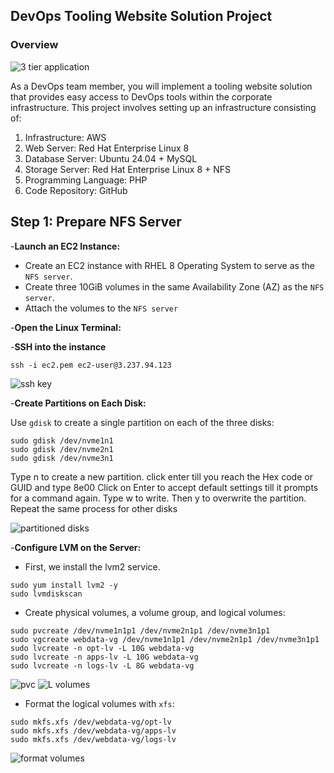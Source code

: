 ## DevOps Tooling Website Solution Project
### Overview

![3 tier application](https://github.com/user-attachments/assets/b28f34fa-b50a-4b0d-8d34-78ac316ee7e2)

As a DevOps team member, you will implement a tooling website solution that provides easy access to DevOps tools within the corporate infrastructure. This project involves setting up an infrastructure consisting of:

1. Infrastructure: AWS
2. Web Server: Red Hat Enterprise Linux 8
3. Database Server: Ubuntu 24.04 + MySQL
4. Storage Server: Red Hat Enterprise Linux 8 + NFS
5. Programming Language: PHP
6. Code Repository: GitHub

## Step 1: Prepare NFS Server
-__Launch an EC2 Instance:__

- Create an EC2 instance with RHEL 8 Operating System to serve as the ```NFS server```.
- Create three 10GiB volumes in the same Availability Zone (AZ) as the ```NFS server```.
- Attach the volumes to the ```NFS server```

-__Open the Linux Terminal:__

-__SSH into the instance__
```
ssh -i ec2.pem ec2-user@3.237.94.123
```
![ssh key](https://github.com/user-attachments/assets/c5066d70-da0d-49fc-8332-63145ce63e68)

-__Create Partitions on Each Disk:__

Use ```gdisk``` to create a single partition on each of the three disks:
```
sudo gdisk /dev/nvme1n1
sudo gdisk /dev/nvme2n1
sudo gdisk /dev/nvme3n1
```
Type n to create a new partition.
click enter till you reach the Hex code or GUID and type 8e00
Click on Enter to accept default settings till it prompts for a command again.
Type w to write.
Then y to overwrite the partition.
Repeat the same process for other disks

![partitioned disks](https://github.com/user-attachments/assets/a21b7215-9b28-415f-90b6-56bb7c596e82)

-__Configure LVM on the Server:__

- First, we install the lvm2 service.
```
sudo yum install lvm2 -y
sudo lvmdiskscan
```
- Create physical volumes, a volume group, and logical volumes:
```
sudo pvcreate /dev/nvme1n1p1 /dev/nvme2n1p1 /dev/nvme3n1p1
sudo vgcreate webdata-vg /dev/nvme1n1p1 /dev/nvme2n1p1 /dev/nvme3n1p1
sudo lvcreate -n opt-lv -L 10G webdata-vg
sudo lvcreate -n apps-lv -L 10G webdata-vg
sudo lvcreate -n logs-lv -L 8G webdata-vg
```
![pvc](https://github.com/user-attachments/assets/f7bb5d29-5b31-45d1-bc2e-edca671868e9)
![L volumes](https://github.com/user-attachments/assets/75955d95-653f-4bc5-8745-4f348412a426)

- Format the logical volumes with ```xfs```:
```
sudo mkfs.xfs /dev/webdata-vg/opt-lv
sudo mkfs.xfs /dev/webdata-vg/apps-lv
sudo mkfs.xfs /dev/webdata-vg/logs-lv
```
![format volumes](https://github.com/user-attachments/assets/1f5882cb-d3e1-40ad-9d7c-f088f5dfe851)
